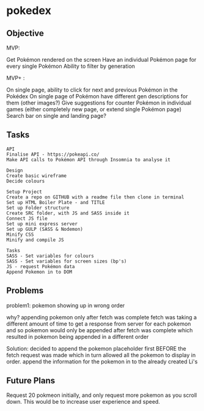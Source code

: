# pokedex

## Objective

MVP:

Get Pokémon rendered on the screen
Have an individual Pokémon page for every single Pokémon
Ability to filter by generation

MVP+ :

On single page, ability to click for next and previous Pokémon in the Pokédex
On single page of Pokémon have different gen descriptions for them (other images?)
Give suggestions for counter Pokémon in individual games (either completely new page, or extend single Pokémon page)
Search bar on single and landing page?

## Tasks

    API
    Finalise API - https://pokeapi.co/
    Make API calls to Pokémon API through Insomnia to analyse it

    Design
    Create basic wireframe
    Decide colours

    Setup Project
    Create a repo on GITHUB with a readme file then clone in terminal
    Set up HTML Boiler Plate - and TITLE
    Set up Folder structure
    Create SRC folder, with JS and SASS inside it
    Connect JS file
    Set up mini express server
    Set up GULP (SASS & Nodemon)
    Minify CSS
    Minify and compile JS

    Tasks
    SASS - Set variables for colours
    SASS - Set variables for screen sizes (bp's)
    JS - request Pokémon data
    Append Pokemon in to DOM

## Problems

problem1:
pokemon showing up in wrong order

why?
appending pokemon only after fetch was complete
fetch was taking a different amount of time to get a response from server for each pokemon
and so pokemon would only be appended after fetch was complete
which resulted in pokemon being appended in a different order

Solution:
decided to append the pokemon placeholder first BEFORE the fetch request was made
which in turn allowed all the pokemon to display in order.
append the information for the pokemon in to the already created Li's

## Future Plans 

Request 20 pokmeon initially, and only request more pokemon as you scroll down. This would be to increase user experience and speed. 
